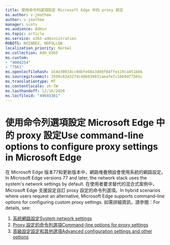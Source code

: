```yaml
---
title: 使用命令列選項設定 Microsoft Edge 中的 proxy 設定
ms.author: v-jmathew
author: v-jmathew
manager: scotv
ms.audience: Admin
ms.topic: article
ms.service: o365-administration
ROBOTS: NOINDEX, NOFOLLOW
localization_priority: Normal
ms.collection: Adm_O365
ms.custom:
- "9004254"
- "7561"
ms.openlocfilehash: a54e30034cc0dbfe60a3d88f04ffe119ca451bb6
ms.sourcegitcommit: 3599c82d3274c48b039831aeafefc16b9df7565c
ms.translationtype: MT
ms.contentlocale: zh-TW
ms.lasthandoff: 12/16/2020
ms.locfileid: "49693381"
---
```

# <a name="use-command-line-options-to-configure-proxy-settings-in-microsoft-edge"></a><span data-ttu-id="2c499-102">使用命令列選項設定 Microsoft Edge 中的 proxy 設定</span><span class="sxs-lookup"><span data-stu-id="2c499-102">Use command-line options to configure proxy settings in Microsoft Edge</span></span>

<span data-ttu-id="2c499-103">在 Microsoft Edge 版本77和更新版本中，網路堆疊預設會使用系統的網路設定。</span><span class="sxs-lookup"><span data-stu-id="2c499-103">In Microsoft Edge versions 77 and later, the network stack uses the system's network settings by default.</span></span> <span data-ttu-id="2c499-104">在使用者要求替代的混合式案例中，Microsoft Edge 支援設定自訂 proxy 設定的命令列選項。</span><span class="sxs-lookup"><span data-stu-id="2c499-104">In hybrid scenarios where users request an alternative, Microsoft Edge supports command-line options for configuring custom proxy settings.</span></span> <span data-ttu-id="2c499-105">如需詳細資訊，請參閱：</span><span class="sxs-lookup"><span data-stu-id="2c499-105">For details, see:</span></span>

1. [<span data-ttu-id="2c499-106">系統網路設定</span><span class="sxs-lookup"><span data-stu-id="2c499-106">System network settings</span></span>](https://go.microsoft.com/fwlink/?linkid=2133962)
2. [<span data-ttu-id="2c499-107">Proxy 設定的命令列選項</span><span class="sxs-lookup"><span data-stu-id="2c499-107">Command-line options for proxy settings</span></span>](https://go.microsoft.com/fwlink/?linkid=2134292)
3. [<span data-ttu-id="2c499-108">高級設定設定和其他選項</span><span class="sxs-lookup"><span data-stu-id="2c499-108">Advanced configuration settings and other options</span></span>](https://go.microsoft.com/fwlink/?linkid=2134293)
